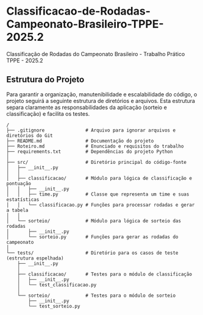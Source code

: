 # Classificacao-de-Rodadas-Campeonato-Brasileiro-TPPE-2025.2
Classificação de Rodadas do Campeonato Brasileiro - Trabalho Prático TPPE - 2025.2

## Estrutura do Projeto

Para garantir a organização, manutenibilidade e escalabilidade do código, o projeto seguirá a seguinte estrutura de diretórios e arquivos. Esta estrutura separa claramente as responsabilidades da aplicação (sorteio e classificação) e facilita os testes.

```
/
├── .gitignore               # Arquivo para ignorar arquivos e diretórios do Git
├── README.md                # Documentação do projeto
├── Roteiro.md               # Enunciado e requisitos do trabalho
├── requirements.txt         # Dependências do projeto Python
│
├── src/                     # Diretório principal do código-fonte
│   ├── __init__.py
│   │
│   ├── classificacao/       # Módulo para lógica de classificação e pontuação
│   │   ├── __init__.py
│   │   ├── time.py          # Classe que representa um time e suas estatísticas
│   │   └── classificacao.py # Funções para processar rodadas e gerar a tabela
│   │
│   └── sorteio/             # Módulo para lógica de sorteio das rodadas
│       ├── __init__.py
│       └── sorteio.py       # Funções para gerar as rodadas do campeonato
│
└── tests/                   # Diretório para os casos de teste (estrutura espelhada)
    ├── __init__.py
    │
    ├── classificacao/       # Testes para o módulo de classificação
    │   ├── __init__.py
    │   └── test_classificacao.py
    │
    └── sorteio/             # Testes para o módulo de sorteio
        ├── __init__.py
        └── test_sorteio.py

```
